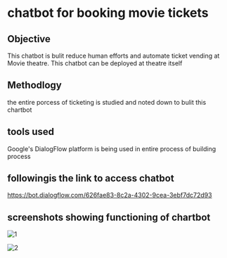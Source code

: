 # chatbot for booking movie tickets

## Objective
This chatbot is bulit reduce human efforts and automate ticket vending at Movie theatre.
This chatbot can be deployed at theatre itself
## Methodlogy 
the entire porcess of ticketing is studied and noted down to bulit this chartbot
## tools used
Google's DialogFlow platform is being used in entire process of building process
## followingis the link to access chatbot
https://bot.dialogflow.com/626fae83-8c2a-4302-9cea-3ebf7dc72d93
## screenshots showing functioning of chartbot
![1](https://user-images.githubusercontent.com/99713423/196033770-ceac64ac-fd21-4e9f-bda9-aeae7458ad7a.jpg)

![2](https://user-images.githubusercontent.com/99713423/196033785-64fc3045-e700-49ef-8c85-75f4a518b605.jpg)








